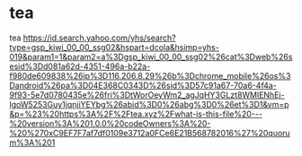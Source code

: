 # tea
tea
https://id.search.yahoo.com/yhs/search?type=gsp_kiwi_00_00_ssg02&hspart=dcola&hsimp=yhs-019&param1=1&param2=a%3Dgsp_kiwi_00_00_ssg02%26cat%3Dweb%26sesid%3Dd081a62d-4351-496a-b22a-f980de609838%26ip%3D116.206.8.29%26b%3Dchrome_mobile%26os%3Dandroid%26pa%3D04E368C0343D%26sid%3D57c91a67-70a6-4f4a-9f93-5e7d0780435e%26fri%3DtWorOeyWm2_agJqHY3GLzt8WMlENhEj-lgoW5253Guy1jqnjiYEYbg%26abid%3D0%26abg%3D0%26et%3D1&vm=p&p=%23%20https%3A%2F%2Ftea.xyz%2Fwhat-is-this-file%20---%20version%3A%201.0.0%20codeOwners%3A%20-%20%270xC9EF7F7af7df0109e3712a0FCe6E21B568782016%27%20quorum%3A%201
